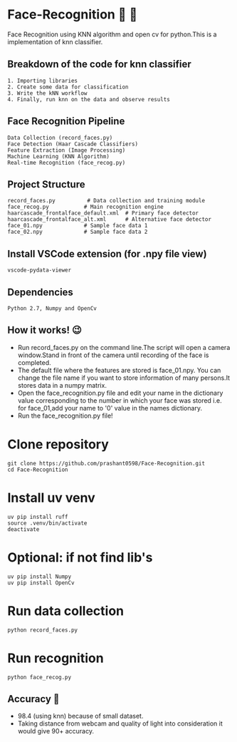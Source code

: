 # Face-Recognition :boy: :movie_camera: 
Face Recognition using KNN algorithm and open cv for python.This is a implementation of knn classifier.
## Breakdown of the code for knn classifier
    1. Importing libraries
    2. Create some data for classification
    3. Write the kNN workflow
    4. Finally, run knn on the data and observe results

## Face Recognition Pipeline
    Data Collection (record_faces.py)
    Face Detection (Haar Cascade Classifiers)
    Feature Extraction (Image Processing)
    Machine Learning (KNN Algorithm)
    Real-time Recognition (face_recog.py)

## Project Structure
    record_faces.py          # Data collection and training module
    face_recog.py           # Main recognition engine
    haarcascade_frontalface_default.xml  # Primary face detector
    haarcascade_frontalface_alt.xml      # Alternative face detector
    face_01.npy             # Sample face data 1
    face_02.npy             # Sample face data 2
## Install VSCode extension (for .npy file view)
    vscode-pydata-viewer
## Dependencies
    Python 2.7, Numpy and OpenCv
## How it works! :wink:  
* Run record_faces.py on the command line.The script will open a camera window.Stand in front of the camera until recording of the face is completed.
* The default file where the features are stored is face_01.npy. You can change the file name if you want to store information of many persons.It stores data in a numpy matrix.
* Open the face_recognition.py file and edit your name in the dictionary value corresponding to the number in which your face was stored i.e. for face_01,add your name to '0' value in the names dictionary.
* Run the face_recognition.py file!


# Clone repository
    git clone https://github.com/prashant0598/Face-Recognition.git
    cd Face-Recognition
# Install uv venv
    uv pip install ruff
    source .venv/bin/activate
    deactivate

# Optional: if not find lib's
    uv pip install Numpy
    uv pip install OpenCv

# Run data collection
    python record_faces.py

# Run recognition
    python face_recog.py
## Accuracy :tada:
   * 98.4 (using knn) because of small dataset. 
   * Taking distance from webcam and quality of light into consideration it would give 90+ accuracy.
